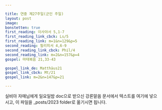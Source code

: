 ```yaml
---

title: 연중 제27주일(군인 주일)
layout: post 
image: 
bonstetten: true
first_reading: 이사야서 5,1-7
first_reading_link_cbck: Ls/5
first_reading_link: m=1&n=129&p=5
second_reading: 필리피서 4,6-9
second_reading_link_cbck: Phil/4
second_reading_link: m=2&n=157&p=4
gospel: 마태복음 21,33-43

gospel_link_de: Matthäus21
gospel_link_cbck: Mt/21
gospel_link: m=2&n=147&p=21

---
```



실비아 자매님에게 일요일밤 doc으로 받으신
강론말씀 문서에서
텍스트를 여기에 넣으시고,
이 파일을 _posts/2023 folder로 옮기시면 됩니다.
